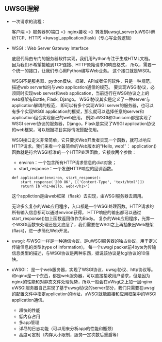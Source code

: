## UWSGI理解
- 一次请求的流程：

    客户端 =》服务器80端口 =》nginx接收 =》转发到uwsgi_server(uWSGI:解析TCP、HTTP) =》uwsgi_application(flask)（专心写业务逻辑）

- WSGI：Web Server Gateway Interface

    底层代码由专门的服务器软件实现，我们用Python专注于生成HTML文档。
    因为我们不希望接触到TCP连接、HTTP原始请求和响应格式，
    所以，需要一个统一的接口，让我们专心用Python编写Web业务。
    这个接口就是WSGI。
    
    WSGI不是服务器、python模块、框架、API或者任何软件，只是一种规范，描述web server如何与web application通信的规范。
    要实现WSGI协议，必须同时实现web server和web application，当前运行在WSGI协议之上的web框架有Bottle, Flask, Django。
    WSGI协议其实是定义了一种server与application解耦的规范，
    即可以有多个实现WSGI server的服务器，也可以有多个实现WSGI application的框架，那么就可以选择任意的server和application组合实现自己的web应用。
    例如uWSGI和Gunicorn都是实现了WSGI server协议的服务器，Django，Flask是实现了WSGI application协议的web框架，可以根据项目实际情况搭配使用。
   
    WSGI接口定义非常简单，它只要求Web开发者实现一个函数，就可以响应HTTP请求。我们来看一个最简单的Web版本的“Hello, web!”：
    application()函数就是符合WSGI标准的一个HTTP处理函数，它接收两个参数：
    - environ：一个包含所有HTTP请求信息的dict对象；
    - start_response：一个发送HTTP响应的回调函数。
    ```angular2html
    def application(environ, start_response):
        start_response('200 OK', [('Content-Type', 'text/html')])
        return [b'<h1>Hello, web!</h1>']
    ```
    这个appliction是由web框架（flask）去实现，由WSGI服务器去调用。
    
    无论多么复杂的Web应用程序，入口都是一个WSGI处理函数。HTTP请求的所有输入信息都可以通过environ获得，
    HTTP响应的输出都可以通过start_response()加上函数返回值作为Body。
    复杂的Web应用程序，光靠一个WSGI函数来处理还是太底层了，我们需要在WSGI之上再抽象出Web框架(flask)，进一步简化Web开发。
    
- uwsgi:
    与WSGI一样是一种通信协议，是uWSGI服务器的独占协议，用于定义传输信息的类型(type of information)，
    每一个uwsgi packet前4byte为传输信息类型的描述，与WSGI协议是两种东西，据说该协议是fcgi协议的10倍快。
- uWSGI：
    是一个web服务器，实现了WSGI协议、uwsgi协议、http协议等。
    和nginx是一个东西，都是web服务器，可以直接接收用户请求，但是因为nginx的性能和对静态文件处理优势，所以一般会在uWsgi之上加一层nginx
    uWSGI服务器自己实现了基于uwsgi协议的server部分，我们只需要在uwsgi的配置文件中指定application的地址，uWSGI就能直接和应用框架中的WSGI application通信。
    - 超快的性能
    - 低内存占用
    - 多app管理
    - 详尽的日志功能（可以用来分析app的性能和瓶颈）
    - 高度可定制（内存大小限制，服务一定次数后重启等）
